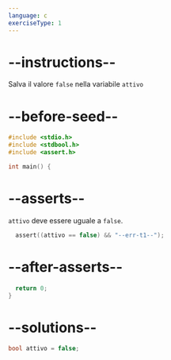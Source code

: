 ```yaml
---
language: c
exerciseType: 1
---
```


# --instructions--

Salva il valore `false` nella variabile `attivo`

# --before-seed--

```c
#include <stdio.h>
#include <stdbool.h>
#include <assert.h>

int main() {
```

# --asserts--

`attivo` deve essere uguale a `false`.

```c
  assert((attivo == false) && "--err-t1--");
```

# --after-asserts--

```c
  return 0;
}
```

# --solutions--

```c
bool attivo = false;
```
